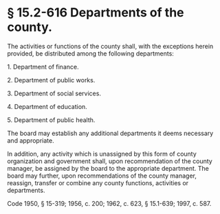 # § 15.2-616 Departments of the county.

<p>The activities or functions of the county shall, with the exceptions herein provided, be distributed among the following departments:</p><p>1. Department of finance.</p><p>2. Department of public works.</p><p>3. Department of social services.</p><p>4. Department of education.</p><p>5. Department of public health.</p><p>The board may establish any additional departments it deems necessary and appropriate.</p><p>In addition, any activity which is unassigned by this form of county organization and government shall, upon recommendation of the county manager, be assigned by the board to the appropriate department. The board may further, upon recommendations of the county manager, reassign, transfer or combine any county functions, activities or departments.</p><p>Code 1950, § 15-319; 1956, c. 200; 1962, c. 623, § 15.1-639; 1997, c. 587.</p>